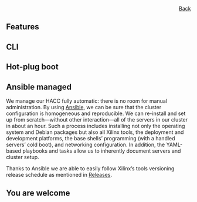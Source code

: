<div id="readme" class="Box-body readme blob js-code-block-container">
<article class="markdown-body entry-content p-3 p-md-6" itemprop="text">
<p align="right">
<a href="https://github.com/fpgasystems/hacc/blob/main/README.md">Back</a>
</p>

# Features

## CLI

## Hot-plug boot

## Ansible managed
We manage our HACC fully automatic: there is no room for manual administration. By using [Ansible](docs/vocabulary.md#ansible), we can be sure that the cluster configuration is homogeneous and reproducible. We can re-install and set up from scratch—without other interaction—all of the servers in our cluster in about an hour. Such a process includes installing not only the operating system and Debian packages but also all Xilinx tools, the deployment and development platforms, the base shells’ programming (with a handled servers’ cold boot), and networking configuration. In addition, the YAML-based playbooks and tasks allow us to inherently document servers and cluster setup.

Thanks to Ansible we are able to easily follow Xilinx’s tools versioning release schedule as mentioned in [Releases](../README.md/#releases).

## You are welcome
